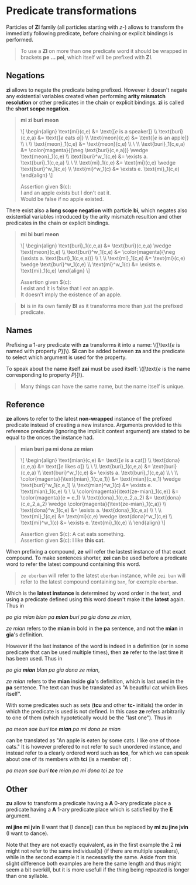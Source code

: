 # Predicate transformations

Particles of __ZI__ family (all particles starting with _z-_) allows to
transform the immediatly following predicate, before chaining or explicit
bindings is performed.

> To use a __ZI__ on more than one predicate word it should be wrapped in
> brackets __pe ... pei__, which itself will be prefixed with __ZI__.

## Negations

__zi__ allows to negate the predicate being prefixed. However it doesn't
negate any existential variables created when performing __arity mismatch
resolution__ or other predicates in the chain or explicit bindings. __zi__
is called the __short scope negation__.

> __mi zi buri meon__
>
> \\[ \begin{align}
> \text{mi}(c,e)       &= \text{[$e$ is a speaker]} \\\\
> \text{buri}(c,e,a)   &= \text{[$e$ eats $a$]} \\\\
> \text{meon}(c,e)     &= \text{[$e$ is an apple]} \\\\
> \\ \\\\
> \text{meon}_1(c,e)   &= \text{meon}(c,e) \\\\
> \\ \\\\
> \text{buri}_1(c,e,a) &= \color{magenta}{(\neg \text{buri}(c,e,a))} \wedge \text{meon}_1(c,e) \\\\
> \text{buri}^w_1(c,e) &= \exists a. \text{buri}_1(c,e,a) \\\\
> \\ \\\\
> \text{mi}_1(c,e)     &= \text{mi}(c,e) \wedge \text{buri}^w_1(c,e) \\\\
> \text{mi}^w_1(c)     &= \exists e. \text{mi}_1(c,e)
> \end{align} \\]
> 
> Assertion given $(c):\
> I and an apple exists but I don't eat it.\
> Would be false if no apple existed.

There exist also a __long scope negation__ with particle __bi__, which negates
also existential variables introduced by the arity mismatch resultion and other
predicates in the chain or explicit bindings.

> __mi bi buri meon__
>
> \\[ \begin{align}
> \text{buri}_1(c,e,a) &= \text{buri}(c,e,a) \wedge \text{meon}(c,e) \\\\
> \text{buri}^w_1(c,e) &= \color{magenta}{\neg (\exists a. \text{buri}_1(c,e,a))} \\\\
> \\ \\\\
> \text{mi}_1(c,e)     &= \text{mi}(c,e) \wedge \text{buri}^w_1(c,e) \\\\
> \text{mi}^w_1(c)     &= \exists e. \text{mi}_1(c,e)
> \end{align} \\]
> 
> Assertion given $(c):\
> I exist and it is false that I eat an apple.\
> It doesn't imply the existence of an apple.

> __bi__ is in its own family __BI__ as it transforms more than just the prefixed
> predicate.

## Names

Prefixing a 1-ary predicate with __za__ transforms it into a name:
\\([\text{$e$ is named with property $P$}]\\). __SI__ can be added between
__za__ and the predicate to select which argument is used for the property.

To speak about the name itself __zai__ must be used itself:
\\([\text{$e$ is the name corresponding to property $P$}]\\).

> Many things can have the same name, but the name itself is unique.

## Reference

__ze__ allows to refer to the latest __non-wrapped__ instance of the prefixed
predicate instead of creating a new instance. Arguments provided to this
reference predicate (ignoring the implicit context argument) are stated to be
equal to the onces the instance had.

> __mian buri
> pa mi dona ze mian__
>
> \\[ \begin{align}
> \text{mian}(c,e)                         &= \text{[$e$ is a cat]} \\\\
> \text{dona}(c,e,a)                       &= \text{[$e$ likes $a$]} \\\\
> \\ \\\\
> \text{buri}_1(c,e,a)                     &= \text{buri}(c,e,a) \\\\
> \text{buri}^w_1(c,e)                     &= \exists a. \text{buri}_1(c,e,a) \\\\
> \\ \\\\
> \color{magenta}{\text{mian}_1(c,e_1)}    &= \text{mian}(c,e_1) \wedge \text{buri}^w_1(c,e_1) \\\\
> \text{mian}^w_1(c)                       &= \exists e. \text{mian}_1(c,e) \\\\
> \\ \\\\
> \color{magenta}{\text{ze-mian}_1(c,e)}   &= \color{magenta}{e = e_1} \\\\
> \text{dona}_1(c,e_2,a_2)                 &= \text{dona}(c,e_2,a_2) \wedge \color{magenta}{\text{ze-mian}_1(c,a)} \\\\
> \text{dona}^w_1(c,e)                     &= \exists a. \text{dona}_1(c,e,a) \\\\
> \\ \\\\
> \text{mi}_1(c,e)                         &= \text{mi}(c,e) \wedge \text{dona}^w_1(c,e) \\\\
> \text{mi}^w_1(c)                         &= \exists e. \text{mi}_1(c,e) \\\\
> \end{align} \\]
>
> Assertion given $(c): A cat eats something.\
> Assertion given $(c): I like __this cat__.

When prefixing a compound, __ze__ will refer the lastest instance of that
exact compound. To make sentences shorter, __zei__ can be used before a
predicate word to refer the latest compound containing this word.

> `ze eberban` will refer to the latest `eberban` instance, while `zei ban` will
> refer to the latest compound containing `ban`, for exemple `eberban`.

Which is the __latest instance__ is determined by word order in the text, and
using a predicate defined using this word doesn't make it the __latest__ again.
Thus in

_po gia mian blan pa __mian__ buri pa gia dona ze mian_,

_ze mian_ refers to the __mian__ in bold in the __pa__ sentence, and not the
__mian__ in __gia__'s definition.

However if the last instance of the word is indeed in a definition (or in some
predicate that can be used multiple times), then __ze__ refer to the last time
it has been used. Thus in

_po gia __mian__ blan pa gia dona ze mian_,

_ze mian_ refers to the __mian__ inside __gia__'s definition, which is last
used in the __pa__ sentence. The text can thus be translated as
"A beautiful cat which likes itself".

With some predicates such as sets (__tcu__ and other __tc-__ initials) the
order in which the predicate is used is not defined. In this case __ze__ refers
arbitrarily to one of them (which hypotetically would be the "last one"). Thus
in

_pa meon sae buri tce __mian__ pa mi dona ze mian_

can be translated as "An apple is eaten by some cats. I like one of those
cats." It is however prefered to not refer to such unordered instance, and
instead refer to a clearly ordered word such as __tce__, for which we can speak
about one of its members with __tci__ (is a member of) :

_pa meon sae buri __tce__ mian pa mi dona tci ze tce_

## Other

__zu__ allow to transform a predicate having a __A__ 0-ary predicate place
a predicate having a __A__ 1-ary predicate place which is satisfied by the __E__
argument.

__mi jine mi jvin__ (I want that [I dance]) can thus be replaced by
__mi zu jine jvin__ (I want to dance).

Note that they are not exactly equivalent, as in the first example the 2 __mi__
might not refer to the same individual(s) (if there are multiple speakers),
while in the second example it is necessarily the same. Aside from this
slight difference both examples are here the same length and thus might
seem a bit overkill, but it is more usefull if the thing being repeated is
longer than one syllable.

